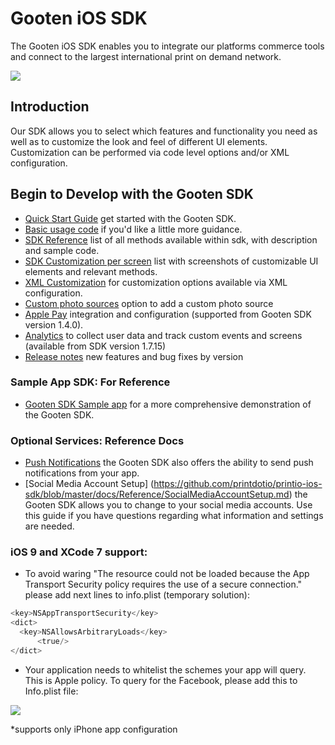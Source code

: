 Gooten iOS SDK
===============

The Gooten iOS SDK enables you to integrate our platforms commerce tools and connect to the largest international print on demand network.

![](https://dl.dropboxusercontent.com/u/19321066/printIO/printio_sdk_screens.png)

## Introduction

Our SDK allows you to select which features and functionality you need as well as to customize the look and feel of different UI elements. Customization can be performed via code level options and/or XML configuration.

## Begin to Develop with the Gooten SDK

- [Quick Start Guide](https://github.com/printdotio/printio-ios-sdk/blob/master/docs/Step-1-project_setup.md) get started with the Gooten SDK.
- [Basic usage code](https://github.com/printdotio/printio-ios-sdk/blob/master/docs/Step-2-quick_start_code.md) if you'd like a little more guidance.
- [SDK Reference](https://github.com/printdotio/printio-ios-sdk/blob/master/docs/code_customization.md) list of all methods available within sdk, with description and sample code.
- [SDK Customization per screen](https://github.com/printdotio/printio-ios-sdk/blob/master/docs/specific_page_methods.md) list with screenshots of customizable UI elements and relevant methods.
- [XML Customization](https://github.com/printdotio/printio-ios-sdk/blob/master/docs/xml_customization_new.md) for  customization options available via XML configuration.
- [Custom photo sources](https://github.com/printdotio/printio-ios-sdk/blob/master/docs/Photo-Sources/custom_photo_sources.md) option to add a custom photo source
- [Apple Pay](https://github.com/printdotio/printio-ios-sdk/blob/master/docs/apple_pay_integration.md) integration and configuration (supported from Gooten SDK version 1.4.0).
- [Analytics](https://github.com/printdotio/printio-ios-sdk/blob/master/docs/analytics.md) to collect user data and track custom events and screens (available from SDK version 1.7.15)
- [Release notes](https://github.com/printdotio/printio-ios-sdk/blob/master/ReleaseNotes.md) new features and bug fixes by version

### Sample App SDK: For Reference
- [Gooten SDK Sample app](https://github.com/printdotio/printio-ios-example) for a more comprehensive demonstration of the Gooten SDK.

### Optional Services: Reference Docs
- [Push Notifications](https://github.com/printdotio/printio-ios-sdk/blob/master/docs/Reference/PUSH_NOTIFICATIONS.md) the Gooten SDK also offers the ability to send push notifications from your app.
- [Social Media Account Setup] (https://github.com/printdotio/printio-ios-sdk/blob/master/docs/Reference/SocialMediaAccountSetup.md) the Gooten SDK allows you to change to your social media accounts. Use this guide if you have questions regarding what information and settings are needed.

### iOS 9 and XCode 7 support:
- To avoid waring "The resource could not be loaded because the App Transport Security policy requires the use of a secure connection." please add next lines to info.plist (temporary solution):
```Objective-C
<key>NSAppTransportSecurity</key>
<dict>
  <key>NSAllowsArbitraryLoads</key>
      <true/>
</dict>
```

- Your application needs to whitelist the schemes your app will query. This is Apple policy. To query for the Facebook, please add this to Info.plist file:

![](https://dl.dropboxusercontent.com/u/19321066/printIO/Screen%20Shot%202015-11-05%20at%2011.30.11%20AM.png)



*supports only iPhone app configuration
